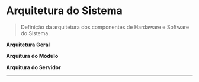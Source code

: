 # Arquitetura do Sistema
> Definição da arquitetura dos componentes de Hardaware e Software do Sistema.



**Arquitetura Geral**

**Arquitura do Módulo**

**Arquitura do Servidor**

---